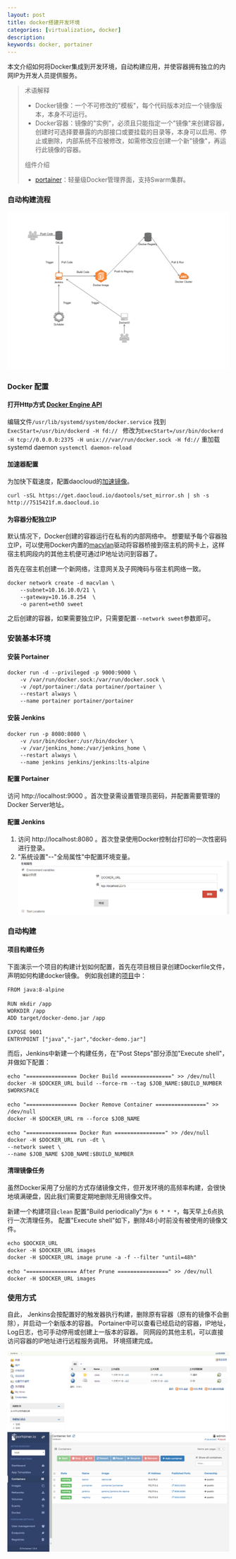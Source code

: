 ```yaml
---
layout: post
title: docker搭建开发环境
categories: [virtualization, docker]
description: 
keywords: docker, portainer
---
```


本文介绍如何将Docker集成到开发环境，自动构建应用，并使容器拥有独立的内网IP为开发人员提供服务。


> 术语解释
> - Docker镜像：一个不可修改的"模板"，每个代码版本对应一个镜像版本，本身不可运行。
> - Docker容器：镜像的"实例"，必须且只能指定一个"镜像"来创建容器，创建时可选择要暴露的内部接口或要挂载的目录等，本身可以启用、停止或删除，内部系统不应被修改，如需修改应创建一个新"镜像"，再运行此镜像的容器。
>
> 组件介绍
> - [portainer](https://github.com/portainer/portainer)：轻量级Docker管理界面，支持Swarm集群。


### 自动构建流程
![](/images/blog/2017-08-16-docker-dev/infrastructure.png)


### Docker 配置

#### 打开Http方式 [Docker Engine API](https://docs.docker.com/engine/api/)
编辑文件`/usr/lib/systemd/system/docker.service`
找到`ExecStart=/usr/bin/dockerd -H fd:// `
修改为`ExecStart=/usr/bin/dockerd -H tcp://0.0.0.0:2375 -H unix:///var/run/docker.sock -H fd://`
重加载 systemd daemon
`systemctl daemon-reload`

#### 加速器配置
为加快下载速度，配置daocloud的[加速镜像](https://www.daocloud.io/mirror#accelerator-doc)。
```
curl -sSL https://get.daocloud.io/daotools/set_mirror.sh | sh -s http://7515421f.m.daocloud.io
```

#### 为容器分配独立IP
默认情况下，Docker创建的容器运行在私有的内部网络中。
想要赋予每个容器独立IP，可以使用Docker内置的[macvlan](https://docs.docker.com/engine/userguide/networking/get-started-macvlan/)驱动将容器桥接到宿主机的网卡上，这样宿主机网段内的其他主机便可通过IP地址访问到容器了。

首先在宿主机创建一个新网络，注意网关及子网掩码与宿主机网络一致。
```
docker network create -d macvlan \
    --subnet=10.16.10.0/21 \
    --gateway=10.16.8.254  \
    -o parent=eth0 sweet
```
之后创建的容器，如果需要独立IP，只需要配置`--network sweet`参数即可。


### 安装基本环境

#### 安装 Portainer
```
docker run -d --privileged -p 9000:9000 \
	-v /var/run/docker.sock:/var/run/docker.sock \
	-v /opt/portainer:/data portainer/portainer \
    --restart always \
    --name portainer portainer/portainer
```

#### 安装 Jenkins
```
docker run -p 8080:8080 \
	-v /usr/bin/docker:/usr/bin/docker \
	-v /var/jenkins_home:/var/jenkins_home \
    --restart always \
	--name jenkins jenkins/jenkins:lts-alpine
```

#### 配置 Portainer
访问 http://localhost:9000 。首次登录需设置管理员密码，并配置需要管理的Docker Server地址。

#### 配置 Jenkins
1. 访问 http://localhost:8080 。首次登录使用Docker控制台打印的一次性密码进行登录。
2. "系统设置"--"全局属性"中配置环境变量。  ![](/images/blog/2017-08-16-docker-dev/jenkins_env_settings.png)


### 自动构建

#### 项目构建任务
下面演示一个项目的构建计划如何配置，首先在项目根目录创建Dockerfile文件，声明如何构建docker镜像。
例如我创建的[项目](https://github.com/john123951/spring-boot-docker)中：
```
FROM java:8-alpine

RUN mkdir /app
WORKDIR /app
ADD target/docker-demo.jar /app

EXPOSE 9001
ENTRYPOINT ["java","-jar","docker-demo.jar"]
```

而后，Jenkins中新建一个构建任务，在"Post Steps"部分添加"Execute shell"，并做如下配置：
```
echo "================ Docker Build ================" >> /dev/null
docker -H $DOCKER_URL build --force-rm --tag $JOB_NAME:$BUILD_NUMBER $WORKSPACE

echo "================ Docker Remove Container ================" >> /dev/null
docker -H $DOCKER_URL rm --force $JOB_NAME

echo "================ Docker Run ================" >> /dev/null
docker -H $DOCKER_URL run -dt \
--network sweet \
--name $JOB_NAME $JOB_NAME:$BUILD_NUMBER
```

#### 清理镜像任务
虽然Docker采用了分层的方式存储镜像文件，但开发环境的高频率构建，会很快地填满硬盘，因此我们需要定期地删除无用镜像文件。

新建一个构建项目`clean`
配置"Build periodically"为`H 6 * * *`，每天早上6点执行一次清理任务。
配置"Execute shell"如下，删除48小时前没有被使用的镜像文件。
```
echo $DOCKER_URL
docker -H $DOCKER_URL images
docker -H $DOCKER_URL image prune -a -f --filter "until=48h"

echo "================ After Prune ================" >> /dev/null
docker -H $DOCKER_URL images
```


### 使用方式
自此，
Jenkins会按配置好的触发器执行构建，删除原有容器（原有的镜像不会删除），并启动一个新版本的容器。
Portainer中可以查看已经启动的容器，IP地址，Log日志，也可手动停用或创建上一版本的容器。
同网段的其他主机，可以直接访问容器的IP地址进行远程服务调用。
环境搭建完成。

![](/images/blog/2017-08-16-docker-dev/jenkins_dashboard.png)
![](/images/blog/2017-08-16-docker-dev/portainer_containers.png)
